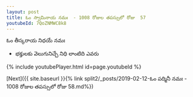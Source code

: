 ```yaml
---
layout: post
title: ఓం స్వామినాయ నమః  - 1008 రోజుల తపస్సులో రోజు  57
youtubeId: 7QoZNMWC8k8
---
```

 
 
 ఓం తీస్కరాయ నిధయే నమః  
 
 -  భక్తులకు వెలుగునిచ్చే నిధి లాంటిది ఎవరు 
 
  
 
  
 
 
 
 
 
 


{% include youtubePlayer.html id=page.youtubeId %}
 
[Next]({{ site.baseurl }}{% link  split2/_posts/2019-02-12-ఓం పద్మినీ నమః  - 1008 రోజుల తపస్సులో రోజు  58.md%})
 

